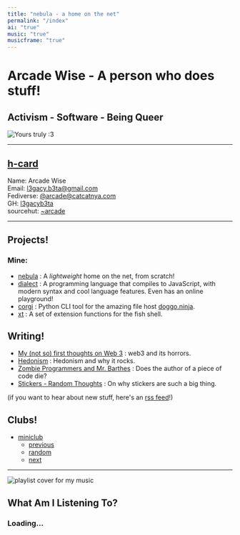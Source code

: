 ```yaml
---
title: "nebula - a home on the net"
permalink: "/index"
ai: "true"
music: "true"
musicframe: "true"
---
```


# Arcade Wise - A person who does stuff!

## Activism - Software - Being Queer

![Yours truly :3](static/me.png)

---

## [h-card](https://indieweb.org/h-card)  

Name: Arcade Wise  
Email:
<a href="mailto:l3gacy.b3ta@gmail.com" rel="me">l3gacy.b3ta@gmail.com</a>  
Fediverse:
<a rel="me" href="https://catcatnya.com/@arcade">@arcade@catcatnya.com</a>  
GH: <a href="https://github.com/l3gacyb3ta" rel="me">l3gacyb3ta</a>  
sourcehut: <a href="https://sr.ht/~arcade" rel="me">~arcade</a>

---

## Projects!

### Mine:

- [nebula](https://sr.ht/~arcade/nebula) : A _lightweight_ home on the net, from
  scratch!
- [dialect](https://github.com/l3gacyb3ta/dialect) : A programming language that
  compiles to JavaScript, with modern syntax and cool language features. Even 
  has an online playground!
- [corgi](https://github.com/l3gacyb3ta/corgi) : Python CLI tool for the amazing
  file host [doggo.ninja](https://doggo.ninja/).
- [xt](https://github.com/l3gacyb3ta/xt) : A set of extension functions for the
  fish shell.

## Writing!

- [My (not so) first thoughts on Web 3](/web3.html) : web3 and its horrors.
- [Hedonism](/hedonism.html) : Hedonism and why it rocks.
- [Zombie Programmers and Mr. Barthes](/zombieProgrammers.html) : Does the author of a piece of code die?
- [Stickers - Random Thoughts](/rndm/stickers.html) : On why stickers are such a big thing.

(if you want to hear about new stuff, here's an [rss feed](/feed.rss)!)

## Clubs!

- [miniclub](https://forever.amongtech.cc/miniclub)
  - [previous](https://miniclub.amongtech.cc/prev/arcadewise.me)
  - [random](https://miniclub.amongtech.cc/random)
  - [next](https://miniclub.amongtech.cc/next/arcadewise.me)

---

<div class="main-music" id="music">
      <img src="https://upload.wikimedia.org/wikipedia/commons/b/b9/Youtube_loading_symbol_1_(wobbly).gif" alt="playlist cover for my music" class="playlist" id="playlist" />
      <div id="right">
        <h2 id="title">What Am I Listening To?</h2>
        <h3 id="artist">Loading...</h3>
      </div>
    <script src="/static/yc.js"></script>
</div>
